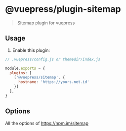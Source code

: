 # @vuepress/plugin-sitemap

> Sitemap plugin for vuepress

## Usage

1. Enable this plugin:

```js
// .vuepress/config.js or themedir/index.js

module.exports = {
  plugins: [
    ['@vuepress/sitemap', {
      hostname: 'https://yours.net.id'
    }]
  ],
}
```


## Options
All the options of https://npm.im/sitemap
